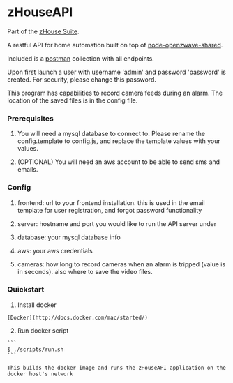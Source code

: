 # zHouseAPI

Part of the [zHouse Suite](https://github.com/search?q=user%3Apauljdehmer+zHouse).

A restful API for home automation built on top of [node-openzwave-shared](https://github.com/OpenZWave/node-openzwave-shared).

Included is a [postman](https://www.getpostman.com/) collection with all endpoints.

Upon first launch a user with username 'admin' and password 'password' is created. For security, please change this password.

This program has capabilities to record camera feeds during an alarm. The location of the saved files is in the config file.

### Prerequisites

  1. You will need a mysql database to connect to. Please rename the config.template to config.js, and replace the template values with your values.
  
  2. (OPTIONAL) You will need an aws account to be able to send sms and emails.
  
### Config

  1. frontend: url to your frontend installation. this is used in the email template for user registration, and forgot password functionality
  
  2. server: hostname and port you would like to run the API server under
  
  3. database: your mysql database info
  
  4. aws: your aws credentials
  
  5. cameras: how long to record cameras when an alarm is tripped (value is in seconds). also where to save the video files.

### Quickstart

  1. Install docker

    [Docker](http://docs.docker.com/mac/started/)
    
  2. Run docker script

    ```
    $ ./scripts/run.sh
    ```
    
    This builds the docker image and runs the zHouseAPI application on the docker host's network